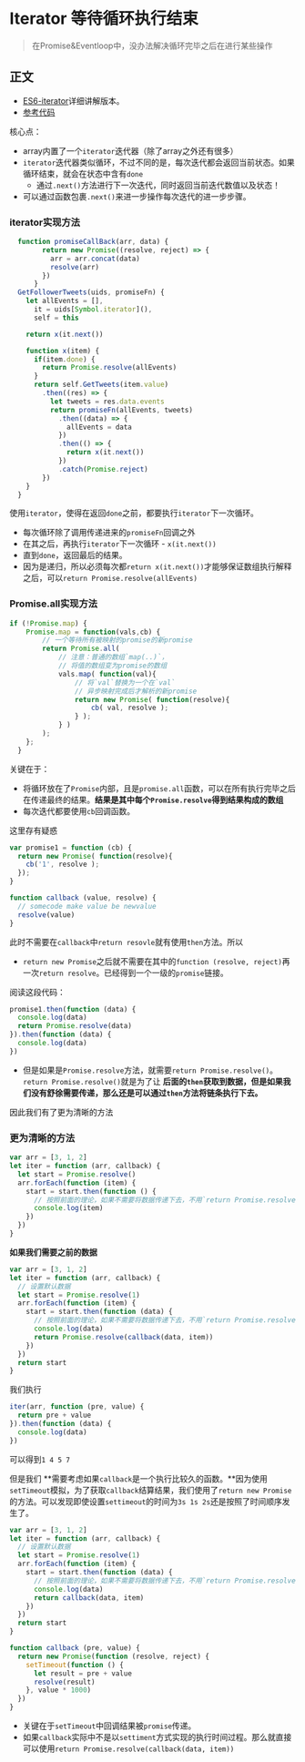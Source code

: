 # Iterator 等待循环执行结束
> 在Promise&Eventloop中，没办法解决循环完毕之后在进行某些操作

## 正文

* [ES6-iterator](http://es6.ruanyifeng.com/#docs/iterator)详细讲解版本。
* [参考代码](https://blog.csdn.net/u010176097/article/details/70267279)

核心点：

* array内置了一个`iterator`迭代器（除了array之外还有很多）
* `iterator`迭代器类似循环，不过不同的是，每次迭代都会返回当前状态。如果循环结束，就会在状态中含有`done`
    * 通过`.next()`方法进行下一次迭代，同时返回当前迭代数值以及状态！
* 可以通过函数包裹`.next()`来进一步操作每次迭代的进一步步骤。

### iterator实现方法

```Javascript
  function promiseCallBack(arr, data) {
        return new Promise((resolve, reject) => {
          arr = arr.concat(data)
          resolve(arr)
        })
      }
  GetFollowerTweets(uids, promiseFn) {
    let allEvents = [],
      it = uids[Symbol.iterator](),
      self = this

    return x(it.next())

    function x(item) {
      if(item.done) {
        return Promise.resolve(allEvents)
      }
      return self.GetTweets(item.value)
        .then((res) => {
          let tweets = res.data.events
          return promiseFn(allEvents, tweets)
            .then((data) => {
              allEvents = data
            })
            .then(() => {
              return x(it.next())
            })
            .catch(Promise.reject)
        })
    }
  }
```

使用`iterator`，使得在返回`done`之前，都要执行`iterator`下一次循环。

* 每次循环除了调用传递进来的`promiseFn`回调之外
* 在其之后，再执行`iterator`下一次循环 - `x(it.next())`
* 直到`done`，返回最后的结果。
* 因为是递归，所以必须每次都`return x(it.next())`才能够保证数组执行解释之后，可以`return Promise.resolve(allEvents)`


### Promise.all实现方法

```Javascript
if (!Promise.map) {
	Promise.map = function(vals,cb) {
		// 一个等待所有被映射的promise的新promise
		return Promise.all(
			// 注意：普通的数组`map(..)`，
			// 将值的数组变为promise的数组
			vals.map( function(val){
				// 将`val`替换为一个在`val`
				// 异步映射完成后才解析的新promise
				return new Promise( function(resolve){
					cb( val, resolve );
				} );
			} )
		);
	};
  }
```

关键在于：

* 将循环放在了`Promise`内部，且是`promise.all`函数，可以在所有执行完毕之后在传递最终的结果。**结果是其中每个`Promise.resolve`得到结果构成的数组**
* 每次迭代都要使用`cb`回调函数。

这里存有疑惑

```JavaScript
var promise1 = function (cb) {
  return new Promise( function(resolve){
    cb('1', resolve );
  });
}

function callback (value, resolve) {
  // somecode make value be newvalue
  resolve(value)
}
```

此时不需要在`callback`中`return resovle`就有使用`then`方法。所以

* `return new Promise`之后就不需要在其中的`function (resolve, reject)`再一次`return resolve`。已经得到一个一级的`promise`链接。

阅读这段代码：

```JavaScript
promise1.then(function (data) {
  console.log(data)
  return Promise.resolve(data)
}).then(function (data) {
  console.log(data)
})
```

* 但是如果是`Promise.resolve`方法，就需要`return Promise.resolve()`。`return Promise.resolve()`就是为了让 **后面的`then`获取到数据，但是如果我们没有舒徐需要传递，那么还是可以通过`then`方法将链条执行下去。**

因此我们有了更为清晰的方法

### 更为清晰的方法

```JavaScript
var arr = [3, 1, 2]
let iter = function (arr, callback) {
  let start = Promise.resolve()
  arr.forEach(function (item) {
    start = start.then(function () {
      // 按照前面的理论，如果不需要将数据传递下去，不用`return Promise.resolve()`
      console.log(item)
    })
  })
}
```

**如果我们需要之前的数据**

```JavaScript
var arr = [3, 1, 2]
let iter = function (arr, callback) {
  // 设置默认数据
  let start = Promise.resolve(1)
  arr.forEach(function (item) {
    start = start.then(function (data) {
      // 按照前面的理论，如果不需要将数据传递下去，不用`return Promise.resolve()`
      console.log(data)
      return Promise.resolve(callback(data, item))
    })
  })
  return start
}
```

我们执行

```JavaScript
iter(arr, function (pre, value) {
  return pre + value
}).then(function (data) {
  console.log(data)
})
```

可以得到`1 4 5 7`

但是我们 **需要考虑如果`callback`是一个执行比较久的函数。**因为使用`setTimeout`模拟，为了获取`callback`结算结果，我们使用了`return new Promise`的方法。可以发现即使设置`settimeout`的时间为`3s 1s 2s`还是按照了时间顺序发生了。

```JavaScript
var arr = [3, 1, 2]
let iter = function (arr, callback) {
  // 设置默认数据
  let start = Promise.resolve(1)
  arr.forEach(function (item) {
    start = start.then(function (data) {
      // 按照前面的理论，如果不需要将数据传递下去，不用`return Promise.resolve()`
      console.log(data)
      return callback(data, item)
    })
  })
  return start
}
```

```JavaScript
function callback (pre, value) {
  return new Promise(function (resolve, reject) {
    setTimeout(function () {
      let result = pre + value
      resolve(result)
    }, value * 1000) 
  })
}
```

* 关键在于`setTimeout`中回调结果被`promise`传递。
* 如果`callback`实际中不是以`settiment`方式实现的执行时间过程。那么就直接可以使用`return Promise.resolve(callback(data, item))`